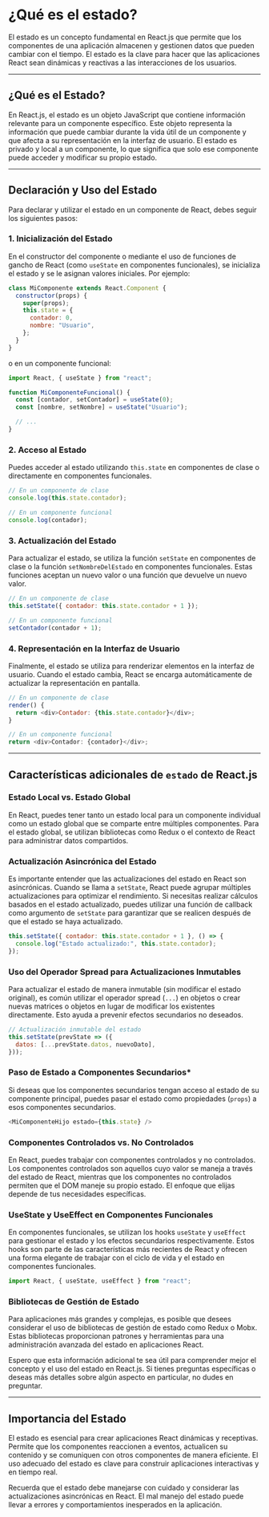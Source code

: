 # ¿Qué es el estado?

El estado es un concepto fundamental en React.js que permite que los componentes de una aplicación almacenen y gestionen datos que pueden cambiar con el tiempo. El estado es la clave para hacer que las aplicaciones React sean dinámicas y reactivas a las interacciones de los usuarios.

----
## ¿Qué es el Estado?

En React.js, el estado es un objeto JavaScript que contiene información relevante para un componente específico. Este objeto representa la información que puede cambiar durante la vida útil de un componente y que afecta a su representación en la interfaz de usuario. El estado es privado y local a un componente, lo que significa que solo ese componente puede acceder y modificar su propio estado.

----
## Declaración y Uso del Estado

Para declarar y utilizar el estado en un componente de React, debes seguir los siguientes pasos:

### 1. Inicialización del Estado

En el constructor del componente o mediante el uso de funciones de gancho de React (como `useState` en componentes funcionales), se inicializa el estado y se le asignan valores iniciales. Por ejemplo:

```javascript
class MiComponente extends React.Component {
  constructor(props) {
    super(props);
    this.state = {
      contador: 0,
      nombre: "Usuario",
    };
  }
}
```

o en un componente funcional:

```javascript
import React, { useState } from "react";

function MiComponenteFuncional() {
  const [contador, setContador] = useState(0);
  const [nombre, setNombre] = useState("Usuario");

  // ...
}
```

### 2. Acceso al Estado

Puedes acceder al estado utilizando `this.state` en componentes de clase o directamente en componentes funcionales.

```javascript
// En un componente de clase
console.log(this.state.contador);

// En un componente funcional
console.log(contador);
```

### 3. Actualización del Estado

Para actualizar el estado, se utiliza la función `setState` en componentes de clase o la función `setNombreDelEstado` en componentes funcionales. Estas funciones aceptan un nuevo valor o una función que devuelve un nuevo valor.

```javascript
// En un componente de clase
this.setState({ contador: this.state.contador + 1 });

// En un componente funcional
setContador(contador + 1);
```

### 4. Representación en la Interfaz de Usuario

Finalmente, el estado se utiliza para renderizar elementos en la interfaz de usuario. Cuando el estado cambia, React se encarga automáticamente de actualizar la representación en pantalla.

```javascript
// En un componente de clase
render() {
  return <div>Contador: {this.state.contador}</div>;
}

// En un componente funcional
return <div>Contador: {contador}</div>;
```

----
## Características adicionales de `estado` de React.js

### Estado Local vs. Estado Global

En React, puedes tener tanto un estado local para un componente individual como un estado global que se comparte entre múltiples componentes. Para el estado global, se utilizan bibliotecas como Redux o el contexto de React para administrar datos compartidos.

### Actualización Asincrónica del Estado

Es importante entender que las actualizaciones del estado en React son asincrónicas. Cuando se llama a `setState`, React puede agrupar múltiples actualizaciones para optimizar el rendimiento. Si necesitas realizar cálculos basados en el estado actualizado, puedes utilizar una función de callback como argumento de `setState` para garantizar que se realicen después de que el estado se haya actualizado.

```javascript
this.setState({ contador: this.state.contador + 1 }, () => {
  console.log("Estado actualizado:", this.state.contador);
});
```

### Uso del Operador Spread para Actualizaciones Inmutables

Para actualizar el estado de manera inmutable (sin modificar el estado original), es común utilizar el operador spread (`...`) en objetos o crear nuevas matrices o objetos en lugar de modificar los existentes directamente. Esto ayuda a prevenir efectos secundarios no deseados.

```javascript
// Actualización inmutable del estado
this.setState(prevState => ({
  datos: [...prevState.datos, nuevoDato],
}));
```

### Paso de Estado a Componentes Secundarios*

Si deseas que los componentes secundarios tengan acceso al estado de su componente principal, puedes pasar el estado como propiedades (`props`) a esos componentes secundarios.

```javascript
<MiComponenteHijo estado={this.state} />
```

### Componentes Controlados vs. No Controlados

En React, puedes trabajar con componentes controlados y no controlados. Los componentes controlados son aquellos cuyo valor se maneja a través del estado de React, mientras que los componentes no controlados permiten que el DOM maneje su propio estado. El enfoque que elijas depende de tus necesidades específicas.

### UseState y UseEffect en Componentes Funcionales

En componentes funcionales, se utilizan los hooks `useState` y `useEffect` para gestionar el estado y los efectos secundarios respectivamente. Estos hooks son parte de las características más recientes de React y ofrecen una forma elegante de trabajar con el ciclo de vida y el estado en componentes funcionales.

```javascript
import React, { useState, useEffect } from "react";
```

### Bibliotecas de Gestión de Estado

Para aplicaciones más grandes y complejas, es posible que desees considerar el uso de bibliotecas de gestión de estado como Redux o Mobx. Estas bibliotecas proporcionan patrones y herramientas para una administración avanzada del estado en aplicaciones React.

Espero que esta información adicional te sea útil para comprender mejor el concepto y el uso del estado en React.js. Si tienes preguntas específicas o deseas más detalles sobre algún aspecto en particular, no dudes en preguntar.

----
## Importancia del Estado

El estado es esencial para crear aplicaciones React dinámicas y receptivas. Permite que los componentes reaccionen a eventos, actualicen su contenido y se comuniquen con otros componentes de manera eficiente. El uso adecuado del estado es clave para construir aplicaciones interactivas y en tiempo real.

Recuerda que el estado debe manejarse con cuidado y considerar las actualizaciones asincrónicas en React. El mal manejo del estado puede llevar a errores y comportamientos inesperados en la aplicación.
